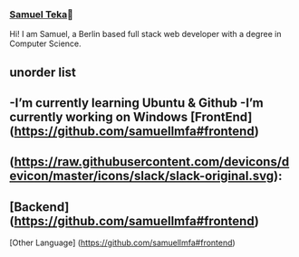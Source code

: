 ###  [Samuel Teka](https://www.https://github.com/samuellmfa)👋
Hi! I am Samuel, a Berlin based full stack web developer with a degree in Computer Science.
## unorder list ##
-I’m currently learning Ubuntu & Github
-I’m currently working on Windows
[FrontEnd] (https://github.com/samuellmfa#frontend)
---
(https://raw.githubusercontent.com/devicons/devicon/master/icons/slack/slack-original.svg):
---
[Backend] (https://github.com/samuellmfa#frontend)
---
[Other Language] (https://github.com/samuellmfa#frontend)
